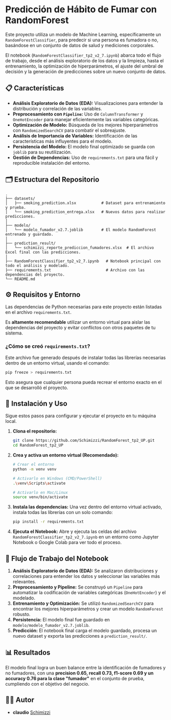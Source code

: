 # Predicción de Hábito de Fumar con RandomForest

Este proyecto utiliza un modelo de Machine Learning, específicamente un `RandomForestClassifier`, para predecir si una persona es fumadora o no, basándose en un conjunto de datos de salud y mediciones corporales.

El notebook (`RandomForestClassifier_tp2_v2_7.ipynb`) abarca todo el flujo de trabajo, desde el análisis exploratorio de los datos y la limpieza, hasta el entrenamiento, la optimización de hiperparámetros, el ajuste del umbral de decisión y la generación de predicciones sobre un nuevo conjunto de datos.

## 📋 Características

- **Análisis Exploratorio de Datos (EDA):** Visualizaciones para entender la distribución y correlación de las variables.
- **Preprocesamiento con `Pipeline`:** Uso de `ColumnTransformer` y `OneHotEncoder` para manejar eficientemente las variables categóricas.
- **Optimización de Modelo:** Búsqueda de los mejores hiperparámetros con `RandomizedSearchCV` para combatir el sobreajuste.
- **Análisis de Importancia de Variables:** Identificación de las características más influyentes para el modelo.
- **Persistencia del Modelo:** El modelo final optimizado se guarda con `joblib` para su reutilización.
- **Gestión de Dependencias:** Uso de `requirements.txt` para una fácil y reproducible instalación del entorno.

## 🗂️ Estructura del Repositorio

```
.
├── datasets/
│   ├── smoking_prediction.xlsx           # Dataset para entrenamiento y prueba.
│   └── smoking_prediction_entrega.xlsx   # Nuevos datos para realizar predicciones.
│
├── modelo/
│   └── modelo_fumador_v2.7.joblib        # El modelo RandomForest entrenado y guardado.
│
├── prediction_result/
│   └── schimizzi_reporte_prediccion_fumadores.xlsx  # El archivo Excel final con las predicciones.
│
├── RandomForestClassifier_tp2_v2_7.ipynb   # Notebook principal con todo el análisis y modelado.
├── requirements.txt                        # Archivo con las dependencias del proyecto.
└── README.md                               
```

## ⚙️ Requisitos y Entorno

Las dependencias de Python necesarias para este proyecto están listadas en el archivo `requirements.txt`.

Es **altamente recomendable** utilizar un entorno virtual para aislar las dependencias del proyecto y evitar conflictos con otros paquetes de tu sistema.

### ¿Cómo se creó `requirements.txt`?
Este archivo fue generado después de instalar todas las librerías necesarias dentro de un entorno virtual, usando el comando:
```bash
pip freeze > requirements.txt
```
Esto asegura que cualquier persona pueda recrear el entorno exacto en el que se desarrolló el proyecto.

## 🚀 Instalación y Uso

Sigue estos pasos para configurar y ejecutar el proyecto en tu máquina local.

1.  **Clona el repositorio:**
    ```bash
    git clone https://github.com/Schimizzi/RandomForest_tp2_UP.git
    cd RandomForest_tp2_UP
    ```

2.  **Crea y activa un entorno virtual (Recomendado):**
    ```bash
    # Crear el entorno
    python -m venv venv

    # Activarlo en Windows (CMD/PowerShell)
    .\venv\Scripts\activate

    # Activarlo en Mac/Linux
    source venv/bin/activate
    ```

3.  **Instala las dependencias:**
    Una vez dentro del entorno virtual activado, instala todas las librerías con un solo comando:
    ```bash
    pip install -r requirements.txt
    ```

4.  **Ejecuta el Notebook:**
    Abre y ejecuta las celdas del archivo `RandomForestClassifier_tp2_v2_7.ipynb` en un entorno como Jupyter Notebook o Google Colab para ver todo el proceso.

## 🧠 Flujo de Trabajo del Notebook

1.  **Análisis Exploratorio de Datos (EDA):** Se analizaron distribuciones y correlaciones para entender los datos y seleccionar las variables más relevantes.
2.  **Preprocesamiento y Pipeline:** Se construyó un `Pipeline` para automatizar la codificación de variables categóricas (`OneHotEncoder`) y el modelado.
3.  **Entrenamiento y Optimización:** Se utilizó `RandomizedSearchCV` para encontrar los mejores hiperparámetros y crear un modelo `RandomForest` robusto.
4.  **Persistencia:** El modelo final fue guardado en `modelo/modelo_fumador_v2.7.joblib`.
5.  **Predicción:** El notebook final carga el modelo guardado, procesa un nuevo dataset y exporta las predicciones a `prediction_result/`.

## 📊 Resultados

El modelo final logra un buen balance entre la identificación de fumadores y no fumadores, con una **precision 0.65, recall 0.73, f1-score 0.69 y un accuracy 0.76  para la clase "fumador"** en el conjunto de prueba, cumpliendo con el objetivo del negocio.

## 👨‍💻 Autor

- **claudio**  [Schimizzi](https://github.com/Schimizzi)